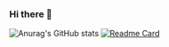 ### Hi there 👋

<!--
**ZubairAzimMiazi/ZubairAzimMiazi** is a ✨ _special_ ✨ repository because its `README.md` (this file) appears on your GitHub profile.

Here are some ideas to get you started:

- 🔭 I’m currently working on ...
- 🌱 I’m currently learning ...
- 👯 I’m looking to collaborate on ...
- 🤔 I’m looking for help with ...
- 💬 Ask me about ...
- 📫 How to reach me: ...
- 😄 Pronouns: ...
- ⚡ Fun fact: ...
-->

![Anurag's GitHub stats](https://github-readme-stats.vercel.app/api?username=ZubairAzimMiazi&show_icons=true&theme=radical)
[![Readme Card](https://github-readme-stats.vercel.app/api/pin/?username=ZubariAzimMiazi&repo=github-readme-stats)](https://github.com/ZubairAzimMiazi/github-readme-stats)
